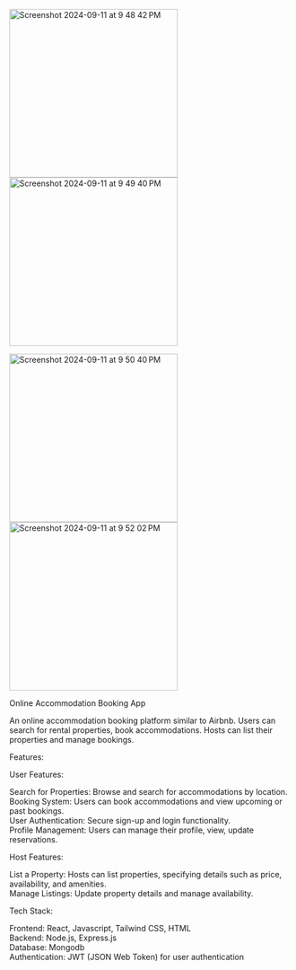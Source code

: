 <img width="300" alt="Screenshot 2024-09-11 at 9 48 42 PM" src="https://github.com/user-attachments/assets/d4556a18-aa21-4eec-be17-ef668739356c"> <img width="300" alt="Screenshot 2024-09-11 at 9 49 40 PM" src="https://github.com/user-attachments/assets/6863988c-2700-489b-82d1-689658259b22">

<img width="300" alt="Screenshot 2024-09-11 at 9 50 40 PM" src="https://github.com/user-attachments/assets/20c83072-4108-4587-ad05-244c9c14699a"> <img width="300" alt="Screenshot 2024-09-11 at 9 52 02 PM" src="https://github.com/user-attachments/assets/5d9684ae-60f0-4414-bb6b-340d78684d7c">





Online Accommodation Booking App

An online accommodation booking platform similar to Airbnb. Users can search for rental properties, book accommodations. Hosts can list their properties and manage bookings.

Features:

User Features:

Search for Properties: Browse and search for accommodations by location.    
Booking System: Users can book accommodations and view upcoming or past bookings.  
User Authentication: Secure sign-up and login functionality.  
Profile Management: Users can manage their profile, view, update reservations.  

Host Features:

List a Property: Hosts can list properties, specifying details such as price, availability, and amenities.  
Manage Listings: Update property details and manage availability.  

Tech Stack:

Frontend: React, Javascript, Tailwind CSS, HTML  
Backend: Node.js, Express.js  
Database: Mongodb  
Authentication: JWT (JSON Web Token) for user authentication

